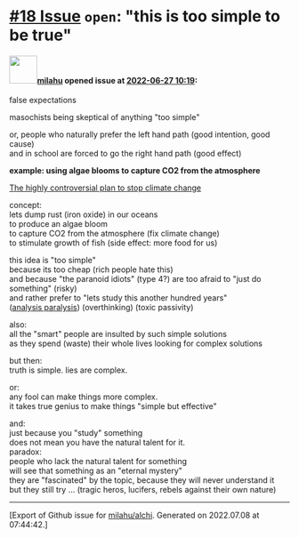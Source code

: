 [\#18 Issue](https://github.com/milahu/alchi/issues/18) `open`: "this is too simple to be true"
===============================================================================================

#### <img src="https://avatars.githubusercontent.com/u/12958815?v=4" width="50">[milahu](https://github.com/milahu) opened issue at [2022-06-27 10:19](https://github.com/milahu/alchi/issues/18):

false expectations

masochists being skeptical of anything "too simple"

or, people who naturally prefer the left hand path (good intention, good
cause)  
and in school are forced to go the right hand path (good effect)

**example: using algae blooms to capture CO2 from the atmosphere**

[The highly controversial plan to stop climate
change](https://www.youtube.com/watch?v=i4Hnv_ZJSQY)

concept:  
lets dump rust (iron oxide) in our oceans  
to produce an algae bloom  
to capture CO2 from the atmosphere (fix climate change)  
to stimulate growth of fish (side effect: more food for us)

this idea is "too simple"  
because its too cheap (rich people hate this)  
and because "the paranoid idiots" (type 4?) are too afraid to "just do
something" (risky)  
and rather prefer to "lets study this another hundred years"  
([analysis paralysis](https://en.wikipedia.org/wiki/Analysis_paralysis))
(overthinking) (toxic passivity)

also:  
all the "smart" people are insulted by such simple solutions  
as they spend (waste) their whole lives looking for complex solutions

but then:  
truth is simple. lies are complex.

or:  
any fool can make things more complex.  
it takes true genius to make things "simple but effective"

and:  
just because you "study" something  
does not mean you have the natural talent for it.  
paradox:  
people who lack the natural talent for something  
will see that something as an "eternal mystery"  
they are "fascinated" by the topic, because they will never understand
it  
but they still try ... (tragic heros, lucifers, rebels against their own
nature)

------------------------------------------------------------------------

\[Export of Github issue for
[milahu/alchi](https://github.com/milahu/alchi). Generated on 2022.07.08
at 07:44:42.\]
